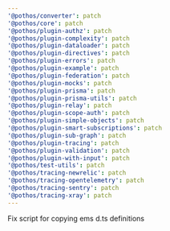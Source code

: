 ```yaml
---
'@pothos/converter': patch
'@pothos/core': patch
'@pothos/plugin-authz': patch
'@pothos/plugin-complexity': patch
'@pothos/plugin-dataloader': patch
'@pothos/plugin-directives': patch
'@pothos/plugin-errors': patch
'@pothos/plugin-example': patch
'@pothos/plugin-federation': patch
'@pothos/plugin-mocks': patch
'@pothos/plugin-prisma': patch
'@pothos/plugin-prisma-utils': patch
'@pothos/plugin-relay': patch
'@pothos/plugin-scope-auth': patch
'@pothos/plugin-simple-objects': patch
'@pothos/plugin-smart-subscriptions': patch
'@pothos/plugin-sub-graph': patch
'@pothos/plugin-tracing': patch
'@pothos/plugin-validation': patch
'@pothos/plugin-with-input': patch
'@pothos/test-utils': patch
'@pothos/tracing-newrelic': patch
'@pothos/tracing-opentelemetry': patch
'@pothos/tracing-sentry': patch
'@pothos/tracing-xray': patch
---
```


Fix script for copying ems d.ts definitions
